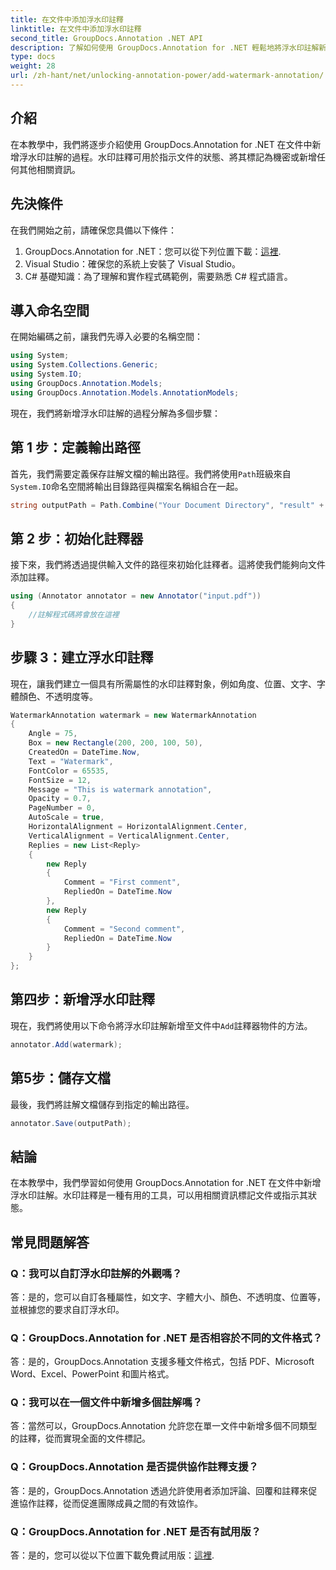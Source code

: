 ```yaml
---
title: 在文件中添加浮水印註釋
linktitle: 在文件中添加浮水印註釋
second_title: GroupDocs.Annotation .NET API
description: 了解如何使用 GroupDocs.Annotation for .NET 輕鬆地將浮水印註解新增至文件。提高文件的清晰度和安全性。
type: docs
weight: 28
url: /zh-hant/net/unlocking-annotation-power/add-watermark-annotation/
---
```

## 介紹
在本教學中，我們將逐步介紹使用 GroupDocs.Annotation for .NET 在文件中新增浮水印註解的過程。水印註釋可用於指示文件的狀態、將其標記為機密或新增任何其他相關資訊。

## 先決條件

在我們開始之前，請確保您具備以下條件：

1.  GroupDocs.Annotation for .NET：您可以從下列位置下載：[這裡](https://releases.groupdocs.com/annotation/net/).
2. Visual Studio：確保您的系統上安裝了 Visual Studio。
3. C# 基礎知識：為了理解和實作程式碼範例，需要熟悉 C# 程式語言。

## 導入命名空間

在開始編碼之前，讓我們先導入必要的名稱空間：

```csharp
using System;
using System.Collections.Generic;
using System.IO;
using GroupDocs.Annotation.Models;
using GroupDocs.Annotation.Models.AnnotationModels;
```

現在，我們將新增浮水印註解的過程分解為多個步驟：

## 第 1 步：定義輸出路徑

首先，我們需要定義保存註解文檔的輸出路徑。我們將使用`Path`班級來自`System.IO`命名空間將輸出目錄路徑與檔案名稱組合在一起。

```csharp
string outputPath = Path.Combine("Your Document Directory", "result" + Path.GetExtension("input.pdf"));
```

## 第 2 步：初始化註釋器

接下來，我們將透過提供輸入文件的路徑來初始化註釋者。這將使我們能夠向文件添加註釋。

```csharp
using (Annotator annotator = new Annotator("input.pdf"))
{
    //註解程式碼將會放在這裡
}
```

## 步驟 3：建立浮水印註釋

現在，讓我們建立一個具有所需屬性的水印註釋對象，例如角度、位置、文字、字體顏色、不透明度等。

```csharp
WatermarkAnnotation watermark = new WatermarkAnnotation
{
    Angle = 75,
    Box = new Rectangle(200, 200, 100, 50),
    CreatedOn = DateTime.Now,
    Text = "Watermark",
    FontColor = 65535,
    FontSize = 12,
    Message = "This is watermark annotation",
    Opacity = 0.7,
    PageNumber = 0,
    AutoScale = true,
    HorizontalAlignment = HorizontalAlignment.Center,
    VerticalAlignment = VerticalAlignment.Center,
    Replies = new List<Reply>
    {
        new Reply
        {
            Comment = "First comment",
            RepliedOn = DateTime.Now
        },
        new Reply
        {
            Comment = "Second comment",
            RepliedOn = DateTime.Now
        }
    }
};
```

## 第四步：新增浮水印註釋

現在，我們將使用以下命令將浮水印註解新增至文件中`Add`註釋器物件的方法。

```csharp
annotator.Add(watermark);
```

## 第5步：儲存文檔

最後，我們將註解文檔儲存到指定的輸出路徑。

```csharp
annotator.Save(outputPath);
```

## 結論

在本教學中，我們學習如何使用 GroupDocs.Annotation for .NET 在文件中新增浮水印註解。水印註釋是一種有用的工具，可以用相關資訊標記文件或指示其狀態。

## 常見問題解答

### Q：我可以自訂浮水印註解的外觀嗎？

答：是的，您可以自訂各種屬性，如文字、字體大小、顏色、不透明度、位置等，並根據您的要求自訂浮水印。

### Q：GroupDocs.Annotation for .NET 是否相容於不同的文件格式？

答：是的，GroupDocs.Annotation 支援多種文件格式，包括 PDF、Microsoft Word、Excel、PowerPoint 和圖片格式。

### Q：我可以在一個文件中新增多個註解嗎？

答：當然可以，GroupDocs.Annotation 允許您在單一文件中新增多個不同類型的註釋，從而實現全面的文件標記。

### Q：GroupDocs.Annotation 是否提供協作註釋支援？

答：是的，GroupDocs.Annotation 透過允許使用者添加評論、回覆和註釋來促進協作註釋，從而促進團隊成員之間的有效協作。

### Q：GroupDocs.Annotation for .NET 是否有試用版？

答：是的，您可以從以下位置下載免費試用版：[這裡](https://releases.groupdocs.com/).